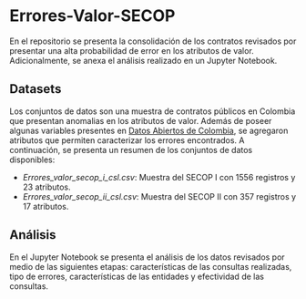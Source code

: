 # Errores-Valor-SECOP
En el repositorio se presenta la consolidación de los contratos revisados por presentar una alta probabilidad de error en los atributos de valor. Adicionalmente, se anexa el análisis realizado en un Jupyter Notebook.
## Datasets
Los conjuntos de datos son una muestra de contratos públicos en Colombia que presentan anomalias en los atributos de valor. Además de poseer algunas variables presentes en [Datos Abiertos de Colombia](https://www.datos.gov.co/), se agregaron atributos que permiten caracterizar los errores encontrados. A continuación, se presenta un resumen de los conjuntos de datos disponibles:
* _Errores_valor_secop_i_csl.csv_: Muestra del SECOP I con 1556 registros y 23 atributos.
* _Errores_valor_secop_ii_csl.csv_: Muestra del SECOP II con 357 registros y 17 atributos.

## Análisis
En el Jupyter Notebook se presenta el análisis de los datos revisados por medio de las siguientes etapas: características de las consultas realizadas, tipo de errores, características de las entidades y efectividad de las consultas. 
